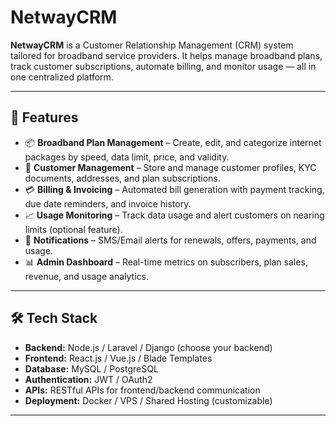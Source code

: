 # NetwayCRM

**NetwayCRM** is a Customer Relationship Management (CRM) system tailored for broadband service providers. It helps manage broadband plans, track customer subscriptions, automate billing, and monitor usage — all in one centralized platform.

---

## 🚀 Features

- 📦 **Broadband Plan Management** – Create, edit, and categorize internet packages by speed, data limit, price, and validity.
- 👥 **Customer Management** – Store and manage customer profiles, KYC documents, addresses, and plan subscriptions.
- 💳 **Billing & Invoicing** – Automated bill generation with payment tracking, due date reminders, and invoice history.
- 📈 **Usage Monitoring** – Track data usage and alert customers on nearing limits (optional feature).
- 🔔 **Notifications** – SMS/Email alerts for renewals, offers, payments, and usage.
- 📊 **Admin Dashboard** – Real-time metrics on subscribers, plan sales, revenue, and usage analytics.

---

## 🛠️ Tech Stack

- **Backend:** Node.js / Laravel / Django (choose your backend)
- **Frontend:** React.js / Vue.js / Blade Templates
- **Database:** MySQL / PostgreSQL
- **Authentication:** JWT / OAuth2
- **APIs:** RESTful APIs for frontend/backend communication
- **Deployment:** Docker / VPS / Shared Hosting (customizable)

---

